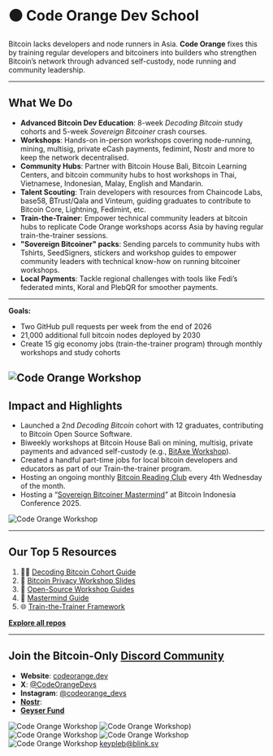 # 🟠 Code Orange Dev School

Bitcoin lacks developers and node runners in Asia. **Code Orange** fixes this by training regular developers and bitcoiners into builders who strengthen Bitcoin’s network through advanced self-custody, node running and community leadership.

---

## **What We Do**

- **Advanced Bitcoin Dev Education**: 8-week *Decoding Bitcoin* study cohorts and 5-week *Sovereign Bitcoiner* crash courses.
- **Workshops**: Hands-on in-person workshops covering node-running, mining, multisig, private eCash payments, fedimint, Nostr and more to keep the network decentralised.  
- **Community Hubs**: Partner with Bitcoin House Bali, Bitcoin Learning Centers, and bitcoin community hubs to host workshops in Thai, Vietnamese, Indonesian, Malay, English and Mandarin.  
- **Talent Scouting**: Train developers with resources from Chaincode Labs, base58, ₿Trust/Qala and Vinteum, guiding graduates to contribute to Bitcoin Core, Lightning, Fedimint, etc.
- **Train-the-Trainer**: Empower technical community leaders at bitcoin hubs to replicate Code Orange workshops acorss Asia by having regular train-the-trainer sessions.
- **"Sovereign Bitcoiner" packs**: Sending parcels to community hubs with Tshirts, SeedSigners, stickers and workshop guides to empower community leaders with technical know-how on running bitcoiner workshops.
- **Local Payments**: Tackle regional challenges with tools like Fedi’s federated mints, Koral and PlebQR for smoother payments.
--- 
**Goals:** 
- Two GitHub pull requests per week from the end of 2026
- 21,000 additional full bitcoin nodes deployed by 2030
- Create 15 gig economy jobs (train-the-trainer program) through monthly workshops and study cohorts

![Code Orange Workshop](https://pbs.twimg.com/media/GpYYjPmacAAZxMJ?format=jpg&name=large)
---

## **Impact and Highlights**

- Launched a 2nd *Decoding Bitcoin* cohort with 12 graduates, contributing to Bitcoin Open Source Software.
- Biweekly workshops at Bitcoin House Bali on mining, multisig, private payments and advanced self-custody (e.g., [BitAxe Workshop](https://x.com/btchousebali/status/1883250217107271738)).  
- Created a handful part-time jobs for local bitcoin developers and educators as part of our Train-the-trainer program.
- Hosting an ongoing monthly [Bitcoin Reading Club](https://discord.gg/PrHct9eY6Z) every 4th Wednesday of the month.
- Hosting a “[Sovereign Bitcoiner Mastermind](https://drive.google.com/file/d/1EwJxxaFp-ldk8O0rkIYEvdC7dOP5vD2K/view?usp=drive_link)” at Bitcoin Indonesia Conference 2025.   

![Code Orange Workshop](https://via.placeholder.com/600x300.png?text=Code+Orange+Workshop)

---

## **Our Top 5 Resources**

1. 👩‍💻 [Decoding Bitcoin Cohort Guide](https://github.com/codeorange/decoding-bitcoin)  
2. 📘 [Bitcoin Privacy Workshop Slides](https://github.com/code-orange-dev/Bitcoin-Privacy-Workshop-Slides)  
3. 🔧 [Open-Source Workshop Guides](https://github.com/codeorange/workshop-guides)  
4. 💸 [Mastermind Guide]((https://github.com/code-orange-dev/mastermind-guide))  
5. 🌐 [Train-the-Trainer Framework](https://github.com/codeorange/train-the-trainer)  

**[Explore all repos](https://github.com/code-orange-dev?tab=repositories)**

---

## **Join the Bitcoin-Only [Discord Community](https://discord.gg/xd6dmPF9bA)**

- **Website**: [codeorange.dev](https://codeorange.dev)  
- **X**: [@CodeOrangeDevs](https://x.com/CodeOrangeDevs)  
- **Instagram**: [@codeorange_devs](https://instagram.com/codeorangedevs)   
- **[Nostr](https://primal.net/p/npub1gxqyeea3xspkd68mxlxsvvk3gdzdd555u504ynwpdj0ghg503mvq2gydt0)**:   
- **[Geyser Fund](https://geyser.fund/project/codeorangedevschool)** 

![Code Orange Workshop](https://pbs.twimg.com/media/GoLACdXbYAA_vv1?format=jpg&name=large)
![Code Orange Workshop](https://codeorange.dev/wp-content/uploads/2025/06/Mastermind-Poster-1.png))
![Code Orange Workshop](https://pbs.twimg.com/media/Guc6Xj9awAAgcf1?format=jpg&name=large)
![Code Orange Workshop](https://codeorange.dev/wp-content/uploads/2025/04/IMG_0035.jpeg)
![Code Orange Workshop](https://codeorange.dev/wp-content/uploads/2025/04/IMG_9990-scaled.jpg)
keypleb@blink.sv
